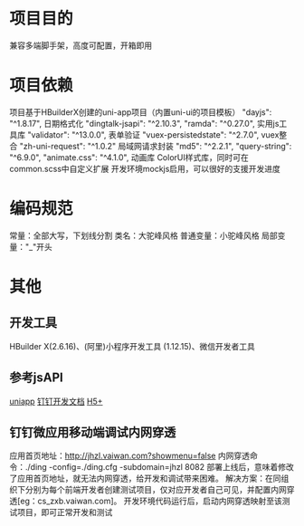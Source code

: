 # 项目目的
兼容多端脚手架，高度可配置，开箱即用

# 项目依赖
项目基于HBuilderX创建的uni-app项目（内置uni-ui的项目模板）
"dayjs": "^1.8.17", 日期格式化
"dingtalk-jsapi": "^2.10.3",
"ramda": "^0.27.0", 实用js工具库
"validator": "^13.0.0", 表单验证
"vuex-persistedstate": "^2.7.0",  vuex整合
"zh-uni-request": "^1.0.2"  局域网请求封装
"md5": "^2.2.1",
"query-string": "^6.9.0",
"animate.css": "^4.1.0",  动画库
ColorUI样式库，同时可在common.scss中自定义扩展
开发环境mockjs启用，可以很好的支援开发进度

# 编码规范
常量：全部大写，下划线分割
类名：大驼峰风格
普通变量：小驼峰风格
局部变量："_"开头

# 其他
## 开发工具
HBuilder X(2.6.16)、(阿里)小程序开发工具 (1.12.15)、微信开发者工具
## 参考jsAPI
[uniapp](https://uniapp.dcloud.io/api/README)
[钉钉开发文档](https://ding-doc.dingtalk.com/doc#/dev/welcome-to-lark)
[H5+](http://www.html5plus.org/doc/h5p.html)
## 钉钉微应用移动端调试内网穿透
应用首页地址：http://jhzl.vaiwan.com?showmenu=false
内网穿透命令：./ding -config=./ding.cfg -subdomain=jhzl 8082
部署上线后，意味着修改了应用首页地址，就无法内网穿透，给开发和调试带来困难。
解决方案：在同组织下分别为每个前端开发者创建测试项目，仅对应开发者自己可见，并配置内网穿透[eg：cs_zxb.vaiwan.com]。
         开发环境代码运行后，启动内网穿透映射至该测试项目，即可正常开发和测试
